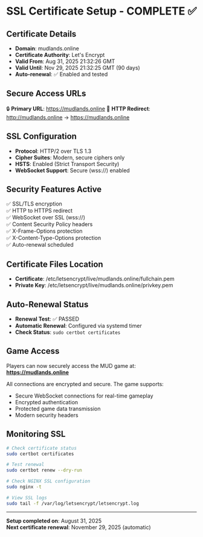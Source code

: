 # SSL Certificate Setup - COMPLETE ✅

## Certificate Details
- **Domain**: mudlands.online  
- **Certificate Authority**: Let's Encrypt
- **Valid From**: Aug 31, 2025 21:32:26 GMT
- **Valid Until**: Nov 29, 2025 21:32:25 GMT (90 days)
- **Auto-renewal**: ✅ Enabled and tested

## Secure Access URLs
🔒 **Primary URL**: https://mudlands.online
🔄 **HTTP Redirect**: http://mudlands.online → https://mudlands.online

## SSL Configuration
- **Protocol**: HTTP/2 over TLS 1.3
- **Cipher Suites**: Modern, secure ciphers only
- **HSTS**: Enabled (Strict Transport Security)
- **WebSocket Support**: Secure (wss://) enabled

## Security Features Active
✅ SSL/TLS encryption  
✅ HTTP to HTTPS redirect  
✅ WebSocket over SSL (wss://)  
✅ Content Security Policy headers  
✅ X-Frame-Options protection  
✅ X-Content-Type-Options protection  
✅ Auto-renewal scheduled  

## Certificate Files Location
- **Certificate**: /etc/letsencrypt/live/mudlands.online/fullchain.pem
- **Private Key**: /etc/letsencrypt/live/mudlands.online/privkey.pem

## Auto-Renewal Status
- **Renewal Test**: ✅ PASSED
- **Automatic Renewal**: Configured via systemd timer
- **Check Status**: `sudo certbot certificates`

## Game Access
Players can now securely access the MUD game at:
**https://mudlands.online**

All connections are encrypted and secure. The game supports:
- Secure WebSocket connections for real-time gameplay
- Encrypted authentication 
- Protected game data transmission
- Modern security headers

## Monitoring SSL
```bash
# Check certificate status
sudo certbot certificates

# Test renewal
sudo certbot renew --dry-run

# Check NGINX SSL configuration
sudo nginx -t

# View SSL logs
sudo tail -f /var/log/letsencrypt/letsencrypt.log
```

---
**Setup completed on**: August 31, 2025  
**Next certificate renewal**: November 29, 2025 (automatic)